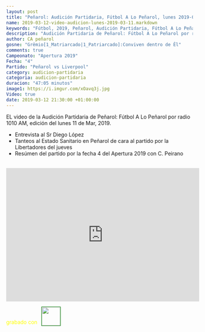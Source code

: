 ```yaml
---
layout: post
title: "Peñarol: Audición Partidaria, Fútbol A Lo Peñarol, lunes 2019-03-11 por 1010 AM"
name: 2019-03-12-video-audicion-lunes-2019-03-11.markdown
keywords: "Fútbol, 2019, Peñarol, Audición Partidaria, Fútbol A Lo Peñarol, Video"
description: "Audición Partidaria de Peñarol: Fútbol A Lo Peñarol por radio 1010 AM, edición del lunes 11 de Mar 2019"
author: CA peñarol
gosne: "Grêmio[1_Matriarcado|1_Patriarcado]:Conviven dentro de Êl"
comments: true
Campeonato: "Apertura 2019"
Fecha: "4"
Partido: "Peñarol vs Liverpool"
category: audicion-partidaria
categoria: audicion-partidaria
duracion: "47:05 minutos"
image1: https://i.imgur.com/xOavq3j.jpg
Video: true
date: 2019-03-12 21:30:00 +01:00:00
---
```

<!---
Campeonato: <span>{{ page.Campeonato }}</span><br>
Fecha: <span>{{ page.Fecha }}</span><br>
Encuentro: <span>{{ page.Partido }}</span><br>-->

EL video de la Audición Partidaria de Peñarol: Fútbol A Lo Peñarol por radio 1010 AM, edición del lunes 11 de Mar, 2019.

 - Entrevista al Sr Diego López
 - Tanteos al Estado Sanitario en Peñarol de cara al partido por la Libertadores del jueves
 - Resúmen del partido por la fecha 4 del Apertura 2019 con C. Peirano

<br>

<iframe width="521" height="360" src="https://www.youtube.com/embed/_0Ej-lRpg8k" frameborder="0" allow="accelerometer; autoplay; encrypted-media; gyroscope; picture-in-picture" allowfullscreen></iframe>

<span style="color:yellow;">grabado con</span> <a href="http://ffmpeg.org"><img src="{{ site.url }}/images/ffmpeg.png" width="50px" style="border:1px solid green;vertical-align: sub;margin-left:7px;"></a>
